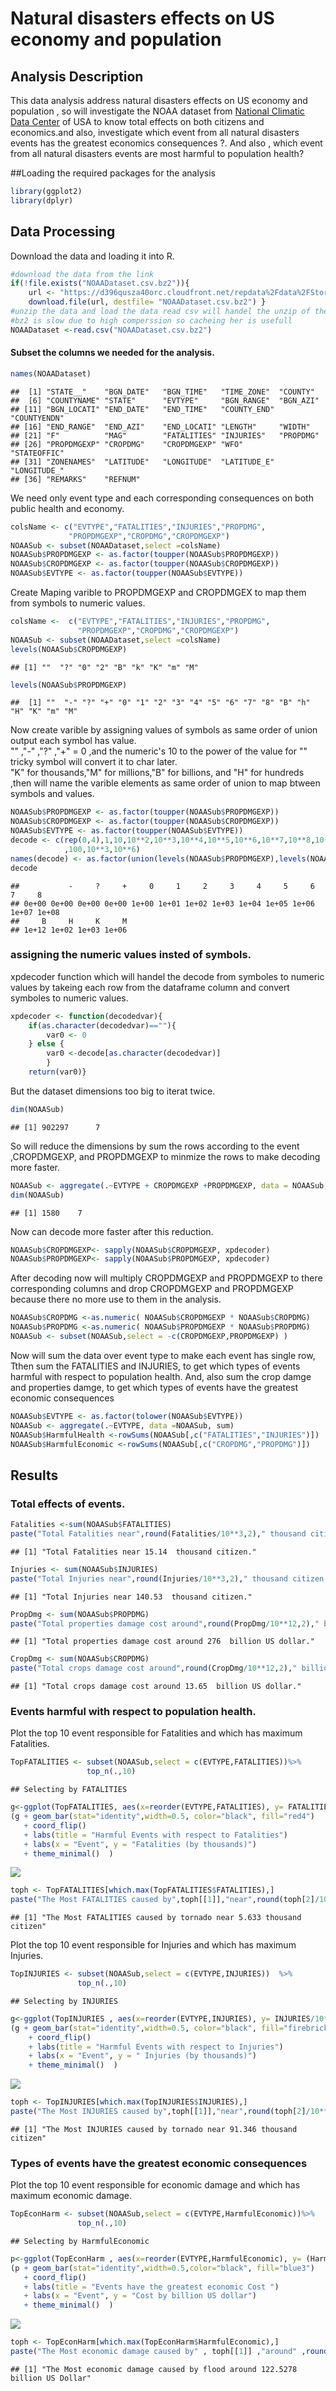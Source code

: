 # Natural disasters effects on US economy and population

## Analysis Description
This data analysis address natural disasters effects on US economy and population , so will investigate the NOAA dataset from [National Climatic Data Center](https://www.ncdc.noaa.gov/) of USA to know total effects on both citizens and economics.and also, investigate which event from all natural disasters events has the greatest economics consequences  ?. And also , which event from all natural disasters events are most harmful to population health?

##Loading the required packages for the analysis

```r
library(ggplot2)
library(dplyr)
```
## Data Processing 
Download the data and loading it into R.
       
```r
#download the data from the link
if(!file.exists("NOAADataset.csv.bz2")){
    url <- "https://d396qusza40orc.cloudfront.net/repdata%2Fdata%2FStormData.csv.bz2"
    download.file(url, destfile= "NOAADataset.csv.bz2") }
#unzip the data and load the data read csv will handel the unzip of the file 
#bz2 is slow due to high comperssion so cacheing her is usefull
NOAADataset <-read.csv("NOAADataset.csv.bz2")
```
#### Subset the columns we needed for the analysis.

```r
names(NOAADataset)
```

```
##  [1] "STATE__"    "BGN_DATE"   "BGN_TIME"   "TIME_ZONE"  "COUNTY"    
##  [6] "COUNTYNAME" "STATE"      "EVTYPE"     "BGN_RANGE"  "BGN_AZI"   
## [11] "BGN_LOCATI" "END_DATE"   "END_TIME"   "COUNTY_END" "COUNTYENDN"
## [16] "END_RANGE"  "END_AZI"    "END_LOCATI" "LENGTH"     "WIDTH"     
## [21] "F"          "MAG"        "FATALITIES" "INJURIES"   "PROPDMG"   
## [26] "PROPDMGEXP" "CROPDMG"    "CROPDMGEXP" "WFO"        "STATEOFFIC"
## [31] "ZONENAMES"  "LATITUDE"   "LONGITUDE"  "LATITUDE_E" "LONGITUDE_"
## [36] "REMARKS"    "REFNUM"
```
We need only event type and each corresponding consequences on both public health and economy.

```r
colsName <- c("EVTYPE","FATALITIES","INJURIES","PROPDMG",
             "PROPDMGEXP","CROPDMG","CROPDMGEXP")
NOAASub <- subset(NOAADataset,select =colsName)
NOAASub$PROPDMGEXP <- as.factor(toupper(NOAASub$PROPDMGEXP))
NOAASub$CROPDMGEXP <- as.factor(toupper(NOAASub$CROPDMGEXP))
NOAASub$EVTYPE <- as.factor(toupper(NOAASub$EVTYPE))
```
Create Maping varible to PROPDMGEXP and CROPDMGEX to map them from symbols to numeric values.

```r
colsName <-  c("EVTYPE","FATALITIES","INJURIES","PROPDMG",
               "PROPDMGEXP","CROPDMG","CROPDMGEXP")
NOAASub <- subset(NOAADataset,select =colsName)
levels(NOAASub$CROPDMGEXP)
```

```
## [1] ""  "?" "0" "2" "B" "k" "K" "m" "M"
```

```r
levels(NOAASub$PROPDMGEXP)
```

```
##  [1] ""  "-" "?" "+" "0" "1" "2" "3" "4" "5" "6" "7" "8" "B" "h" "H" "K" "m" "M"
```
Now create varible by assigning values of symbols as same order of union output each symbol has value.   
"" ,"-" ,"?" ,"+" = 0 ,and the numeric's 10 to the power of the value for "" tricky symbol will convert it to char later.    
"K" for thousands,"M" for millions,"B" for billions, and "H" for hundreds ,then will name the varible elements as same order of union to map btween symbols and values.

```r
NOAASub$PROPDMGEXP <- as.factor(toupper(NOAASub$PROPDMGEXP))
NOAASub$CROPDMGEXP <- as.factor(toupper(NOAASub$CROPDMGEXP))
NOAASub$EVTYPE <- as.factor(toupper(NOAASub$EVTYPE))
decode <- c(rep(0,4),1,10,10**2,10**3,10**4,10**5,10**6,10**7,10**8,10**12
            ,100,10**3,10**6)
names(decode) <- as.factor(union(levels(NOAASub$PROPDMGEXP),levels(NOAASub$CROPDMGEXP)))
decode
```

```
##           -     ?     +     0     1     2     3     4     5     6     7     8 
## 0e+00 0e+00 0e+00 0e+00 1e+00 1e+01 1e+02 1e+03 1e+04 1e+05 1e+06 1e+07 1e+08 
##     B     H     K     M 
## 1e+12 1e+02 1e+03 1e+06
```
### assigning the numeric values insted of symbols.      
xpdecoder function which will handel the decode from symboles to numeric values by takeing each row from the dataframe column and convert symboles to numeric values.

```r
xpdecoder <- function(decodedvar){
    if(as.character(decodedvar)==""){
        var0 <- 0
    } else {
        var0 <-decode[as.character(decodedvar)]
        }
    return(var0)}
```
But the dataset dimensions too big to iterat twice. 

```r
dim(NOAASub)
```

```
## [1] 902297      7
```
So will reduce the dimensions by sum the rows according to the event ,CROPDMGEXP, and PROPDMGEXP to minmize the rows to make decoding more faster. 

```r
NOAASub <- aggregate(.~EVTYPE + CROPDMGEXP +PROPDMGEXP, data = NOAASub, sum)
dim(NOAASub)
```

```
## [1] 1580    7
```
Now can decode more faster after this reduction.

```r
NOAASub$CROPDMGEXP<- sapply(NOAASub$CROPDMGEXP, xpdecoder)
NOAASub$PROPDMGEXP<- sapply(NOAASub$PROPDMGEXP, xpdecoder)
```
After decoding now will multiply CROPDMGEXP and PROPDMGEXP to there corresponding columns
and drop CROPDMGEXP and PROPDMGEXP because there no more use to them in the analysis.

```r
NOAASub$CROPDMG <-as.numeric( NOAASub$CROPDMGEXP * NOAASub$CROPDMG)
NOAASub$PROPDMG <-as.numeric( NOAASub$PROPDMGEXP * NOAASub$PROPDMG)
NOAASub <- subset(NOAASub,select = -c(CROPDMGEXP,PROPDMGEXP) )
```
Now will sum the data over event type to make each event has single row,
Tthen sum the FATALITIES and INJURIES, to get which types of events harmful with respect to population health.
And, also sum the crop damge and properties damge, to get which types of events have the greatest economic consequences 

```r
NOAASub$EVTYPE <- as.factor(tolower(NOAASub$EVTYPE))
NOAASub <- aggregate(.~EVTYPE, data =NOAASub, sum)
NOAASub$HarmfulHealth <-rowSums(NOAASub[,c("FATALITIES","INJURIES")])
NOAASub$HarmfulEconomic <-rowSums(NOAASub[,c("CROPDMG","PROPDMG")])
```
      
## Results
### Total effects of events.

```r
Fatalities <-sum(NOAASub$FATALITIES)
paste("Total Fatalities near",round(Fatalities/10**3,2)," thousand citizen.")
```

```
## [1] "Total Fatalities near 15.14  thousand citizen."
```

```r
Injuries <- sum(NOAASub$INJURIES)
paste("Total Injuries near",round(Injuries/10**3,2)," thousand citizen.")
```

```
## [1] "Total Injuries near 140.53  thousand citizen."
```

```r
PropDmg <- sum(NOAASub$PROPDMG)
paste("Total properties damage cost around",round(PropDmg/10**12,2)," billion US dollar.")
```

```
## [1] "Total properties damage cost around 276  billion US dollar."
```

```r
CropDmg <- sum(NOAASub$CROPDMG)
paste("Total crops damage cost around",round(CropDmg/10**12,2)," billion US dollar.")
```

```
## [1] "Total crops damage cost around 13.65  billion US dollar."
```
     
### Events harmful with respect to population health.
Plot the top 10 event responsible for Fatalities and which has maximum Fatalities.

```r
TopFATALITIES <- subset(NOAASub,select = c(EVTYPE,FATALITIES))%>% 
                 top_n(.,10) 
```

```
## Selecting by FATALITIES
```

```r
g<-ggplot(TopFATALITIES, aes(x=reorder(EVTYPE,FATALITIES), y= FATALITIES/10**3)) 
(g + geom_bar(stat="identity",width=0.5, color="black", fill="red4")
   + coord_flip()
   + labs(title = "Harmful Events with respect to Fatalities") 
   + labs(x = "Event", y = "Fatalities (by thousands)")
   + theme_minimal()  )
```

![](RmarkdownRm_files/figure-html/unnamed-chunk-14-1.png)<!-- -->

```r
toph <- TopFATALITIES[which.max(TopFATALITIES$FATALITIES),]
paste("The Most FATALITIES caused by",toph[[1]],"near",round(toph[2]/10**3,4),"thousand citizen")
```

```
## [1] "The Most FATALITIES caused by tornado near 5.633 thousand citizen"
```

Plot the top 10 event responsible for Injuries and which has maximum Injuries.

```r
TopINJURIES <- subset(NOAASub,select = c(EVTYPE,INJURIES))  %>% 
               top_n(.,10) 
```

```
## Selecting by INJURIES
```

```r
g<-ggplot(TopINJURIES , aes(x=reorder(EVTYPE,INJURIES), y= INJURIES/10**3)) 
(g + geom_bar(stat="identity",width=0.5, color="black", fill="firebrick3")
    + coord_flip()
    + labs(title = "Harmful Events with respect to Injuries") 
    + labs(x = "Event", y = " Injuries (by thousands)")
    + theme_minimal()  )
```

![](RmarkdownRm_files/figure-html/unnamed-chunk-15-1.png)<!-- -->

```r
toph <- TopINJURIES[which.max(TopINJURIES$INJURIES),]
paste("The Most INJURIES caused by",toph[[1]],"near",round(toph[2]/10**3,4),"thousand citizen")
```

```
## [1] "The Most INJURIES caused by tornado near 91.346 thousand citizen"
```
            
### Types of events have the greatest economic consequences
Plot the top 10 event responsible for economic damage and which has maximum economic damage.

```r
TopEconHarm <- subset(NOAASub,select = c(EVTYPE,HarmfulEconomic))%>% 
               top_n(.,10)
```

```
## Selecting by HarmfulEconomic
```

```r
p<-ggplot(TopEconHarm , aes(x=reorder(EVTYPE,HarmfulEconomic), y= (HarmfulEconomic/10**12))) 
(p + geom_bar(stat="identity",width=0.5,color="black", fill="blue3")
   + coord_flip()
   + labs(title = "Events have the greatest economic Cost ") 
   + labs(x = "Event", y = "Cost by billion US dollar")
   + theme_minimal()  )
```

![](RmarkdownRm_files/figure-html/unnamed-chunk-16-1.png)<!-- -->

```r
toph <- TopEconHarm[which.max(TopEconHarm$HarmfulEconomic),]
paste("The Most economic damage caused by" , toph[[1]] ,"around" ,round(toph[2]/10**12,4) ,"billion US Dollar")
```

```
## [1] "The Most economic damage caused by flood around 122.5278 billion US Dollar"
```


